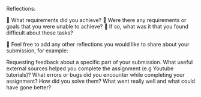 Reflections:

🎯 What requirements did you achieve?
🎯 Were there any requirements or goals that you were unable to achieve?
🎯 If so, what was it that you found difficult about these tasks?

🏹 Feel free to add any other reflections you would like to share about your submission, for example:

Requesting feedback about a specific part of your submission.
What useful external sources helped you complete the assignment (e.g Youtube tutorials)?
What errors or bugs did you encounter while completing your assignment? How did you solve them?
What went really well and what could have gone better?
